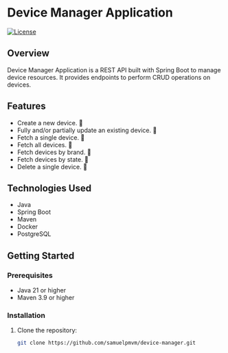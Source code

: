 # Device Manager Application

[![License](https://img.shields.io/github/license/samuelpmvm/device-manager)](LICENSE)

## Overview
Device Manager Application is a REST API built with Spring Boot to manage device resources. 
It provides endpoints to perform CRUD operations on devices.

## Features
- Create a new device. 🚧
- Fully and/or partially update an existing device. 🚧
- Fetch a single device. 🚧
- Fetch all devices. 🚧
- Fetch devices by brand. 🚧
- Fetch devices by state. 🚧
- Delete a single device. 🚧

## Technologies Used
- Java
- Spring Boot
- Maven
- Docker
- PostgreSQL

## Getting Started

### Prerequisites
- Java 21 or higher
- Maven 3.9 or higher

### Installation
1. Clone the repository:
   ```bash
   git clone https://github.com/samuelpmvm/device-manager.git